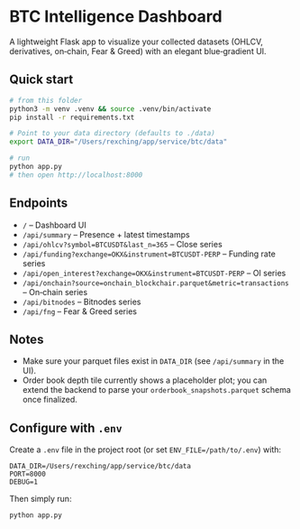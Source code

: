 
# BTC Intelligence Dashboard

A lightweight Flask app to visualize your collected datasets (OHLCV, derivatives, on‑chain, Fear & Greed) with an elegant blue‑gradient UI.

## Quick start

```bash
# from this folder
python3 -m venv .venv && source .venv/bin/activate
pip install -r requirements.txt

# Point to your data directory (defaults to ./data)
export DATA_DIR="/Users/rexching/app/service/btc/data"

# run
python app.py
# then open http://localhost:8000
```

## Endpoints

- `/` – Dashboard UI
- `/api/summary` – Presence + latest timestamps
- `/api/ohlcv?symbol=BTCUSDT&last_n=365` – Close series
- `/api/funding?exchange=OKX&instrument=BTCUSDT-PERP` – Funding rate series
- `/api/open_interest?exchange=OKX&instrument=BTCUSDT-PERP` – OI series
- `/api/onchain?source=onchain_blockchair.parquet&metric=transactions` – On‑chain series
- `/api/bitnodes` – Bitnodes series
- `/api/fng` – Fear & Greed series

## Notes

- Make sure your parquet files exist in `DATA_DIR` (see `/api/summary` in the UI).
- Order book depth tile currently shows a placeholder plot; you can extend the backend to parse your `orderbook_snapshots.parquet` schema once finalized.


## Configure with `.env`
Create a `.env` file in the project root (or set `ENV_FILE=/path/to/.env`) with:
```
DATA_DIR=/Users/rexching/app/service/btc/data
PORT=8000
DEBUG=1
```
Then simply run:
```bash
python app.py
```

